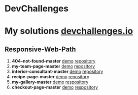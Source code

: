 # DevChallenges

<h1>My solutions <a href="https://devchallenges.io/" target="_blank">devchallenges.io</a></h1>

## Responsive-Web-Path

1. **404-not-found-master**
   [demo](https://luismac09.github.io/DevChallenges/Responsive-Web-Path/404-not-found-master/) [repository](https://github.com/luismac09/DevChallenges/tree/master/Responsive-Web-Path/404-not-found-master)
2. **my-team-page-master**
   [demo](https://luismac09.github.io/DevChallenges/Responsive-Web-Path/my-team-page-master/) [repository](https://github.com/luismac09/DevChallenges/tree/master/Responsive-Web-Path/my-team-page-master)
3. **interior-consultant-master**
   [demo](https://luismac09.github.io/DevChallenges/Responsive-Web-Path/interior-consultant-master/) [repository](https://github.com/luismac09/DevChallenges/tree/master/Responsive-Web-Path/interior-consultant-master)
4. **recipe-page-master**
   [demo](https://luismac09.github.io/DevChallenges/Responsive-Web-Path/recipe-page-master/) [repository](https://github.com/luismac09/DevChallenges/tree/master/Responsive-Web-Path/recipe-page-master)
5. **my-gallery-master**
   [demo](https://luismac09.github.io/DevChallenges/Responsive-Web-Path/my-gallery-master/) [respository](https://github.com/luismac09/DevChallenges/tree/master/Responsive-Web-Path/my-gallery-master)
6. **checkout-page-master**
   [demo](https://luismac09.github.io/DevChallenges/Responsive-Web-Path/checkout-page-master/) [respository](https://github.com/luismac09/DevChallenges/tree/master/Responsive-Web-Path/checkout-page-master)
